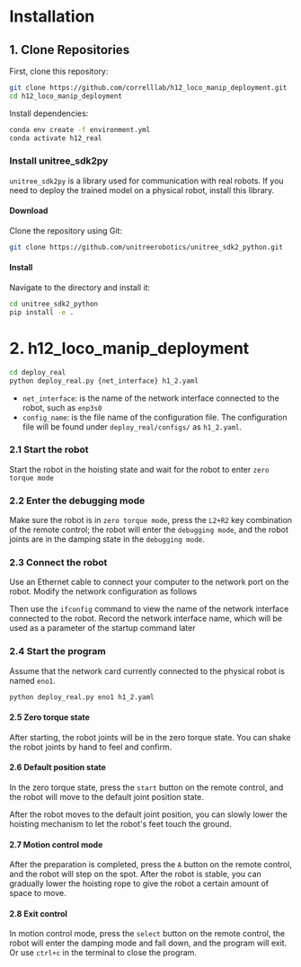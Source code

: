 # Installation


## 1. Clone Repositories

First, clone this repository:

```bash
git clone https://github.com/correlllab/h12_loco_manip_deployment.git
cd h12_loco_manip_deployment
```

Install dependencies:
```bash
conda env create -f environment.yml
conda activate h12_real
```

### Install unitree_sdk2py

`unitree_sdk2py` is a library used for communication with real robots. If you need to deploy the trained model on a physical robot, install this library.

#### Download

Clone the repository using Git:

```bash
git clone https://github.com/unitreerobotics/unitree_sdk2_python.git
```

#### Install

Navigate to the directory and install it:

```bash
cd unitree_sdk2_python
pip install -e .
```

# 2. h12_loco_manip_deployment

```bash
cd deploy_real
python deploy_real.py {net_interface} h1_2.yaml
```

- `net_interface`: is the name of the network interface connected to the robot, such as `enp3s0`
- `config_name`: is the file name of the configuration file. The configuration file will be found under `deploy_real/configs/` as `h1_2.yaml`.

### 2.1 Start the robot

Start the robot in the hoisting state and wait for the robot to enter `zero torque mode`

### 2.2 Enter the debugging mode

Make sure the robot is in `zero torque mode`, press the `L2+R2` key combination of the remote control; the robot will enter the `debugging mode`, and the robot joints are in the damping state in the `debugging mode`.


### 2.3 Connect the robot

Use an Ethernet cable to connect your computer to the network port on the robot. Modify the network configuration as follows

Then use the `ifconfig` command to view the name of the network interface connected to the robot. Record the network interface name, which will be used as a parameter of the startup command later

### 2.4 Start the program

Assume that the network card currently connected to the physical robot is named `eno1`.

```bash
python deploy_real.py eno1 h1_2.yaml
```

#### 2.5 Zero torque state

After starting, the robot joints will be in the zero torque state. You can shake the robot joints by hand to feel and confirm.

#### 2.6 Default position state

In the zero torque state, press the `start` button on the remote control, and the robot will move to the default joint position state.

After the robot moves to the default joint position, you can slowly lower the hoisting mechanism to let the robot's feet touch the ground.

#### 2.7 Motion control mode

After the preparation is completed, press the `A` button on the remote control, and the robot will step on the spot. After the robot is stable, you can gradually lower the hoisting rope to give the robot a certain amount of space to move.


#### 2.8 Exit control

In motion control mode, press the `select` button on the remote control, the robot will enter the damping mode and fall down, and the program will exit. Or use `ctrl+c` in the terminal to close the program.

